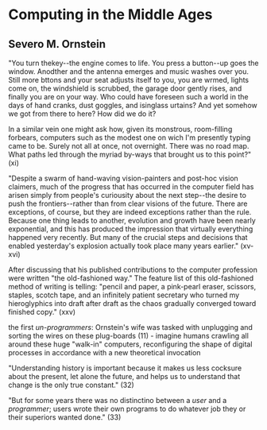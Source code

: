 # Computing in the Middle Ages #
## Severo M. Ornstein ##

"You turn thekey--the engine comes to life. You press a button--up goes the window. Anodther and the antenna emerges and music washes over you. Still more bttons and your seat adjusts itself to you, you are wrmed, lights come on, the windshield is scrubbed, the garage door gently rises, and finally you are on your way. Who could have foreseen such a world in the days of hand cranks, dust goggles, and isinglass urtains? And yet somehow we got from there to here? How did we do it?

In a similar vein one might ask how, given its monstrous, room-filling forbears, computers such as the modest one on wich I'm presently typing came to be. Surely not all at once, not overnight. There was no road map. What paths led through the myriad by-ways that brought us to this point?" (xi)

"Despite a swarm of hand-waving vision-painters and post-hoc vision claimers, much of the progress that has occurred in the computer field has arisen simply from people's curiousity about the next step--the desire to push the frontiers--rather than from clear visions of the future. There are exceptions, of course, but they are indeed exceptions rather than the rule. Because one thing leads to another, evolution and growth have been nearly exponential, and this has produced the impression that virtually everything happened very recently. But many of the crucial steps and decisions that enabled yesterday's explosion actually took place many years earlier." (xv-xvi)

After discussing that his published contributions to the computer profession were written "the old-fashioned way." The feature list of this old-fashioned method of writing is telling: "pencil and paper, a pink-pearl eraser, scissors, staples, scotch tape, and an infinitely patient secretary who turned my hieroglyphics into draft after draft as the chaos gradually converged toward finished copy." (xxv)

the first _un-programmers_: Ornstein's wife was tasked with unplugging and sorting the wires on these plug-boards (11)
    - imagine humans crawling all around these huge "walk-in" computers, reconfiguring the shape of digital processes in accordance with a new theoretical invocation
    
"Understanding history is important because it makes us less cocksure about the present, let alone the future, and helps us to understand that change is the only true constant." (32)

"But for some years there was no distinctino between a _user_ and a _programmer_; users wrote their own programs to do whatever job they or their superiors wanted done." (33)


